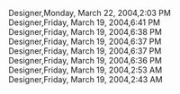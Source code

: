 ﻿Designer,Monday, March 22, 2004,2:03 PM  Designer,Friday, March 19, 2004,6:41 PM  Designer,Friday, March 19, 2004,6:38 PM  Designer,Friday, March 19, 2004,6:37 PM  Designer,Friday, March 19, 2004,6:37 PM  Designer,Friday, March 19, 2004,6:36 PM  Designer,Friday, March 19, 2004,2:53 AM  Designer,Friday, March 19, 2004,2:43 AM